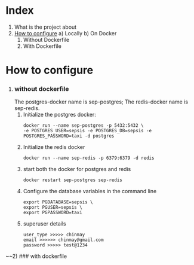 # Index

1) What is the project about
2) [How to configure](https://github.com/Chinmay-395/Sepsis-Website/wiki)
a) Locally
b) On Docker
    1. Without Dockerfile
    2. With Dockerfile

# How to configure

1) ### without dockerfile
    The postgres-docker name is sep-postgres;
    The redis-docker name is sep-redis.
    1) Initialize the postgres docker:
        ```
        docker run --name sep-postgres -p 5432:5432 \
        -e POSTGRES_USER=sepsis -e POSTGRES_DB=sepsis -e POSTGRES_PASSWORD=taxi -d postgres
        ``` 
    2) Initialize the redis docker
        ```
        docker run --name sep-redis -p 6379:6379 -d redis
        ```
    3) start both the docker for postgres and redis
        ```
        docker restart sep-postgres sep-redis
        ```
    4) Configure the database variables in the command line
        ```
        export PGDATABASE=sepsis \
        export PGUSER=sepsis \
        export PGPASSWORD=taxi
        ```
    5) superuser details
        ```
        user_type >>>>> chinmay
        email >>>>>> chinmay@gmail.com
        password >>>>> test@1234
        ```
    
~~2) ### with dockerfile

